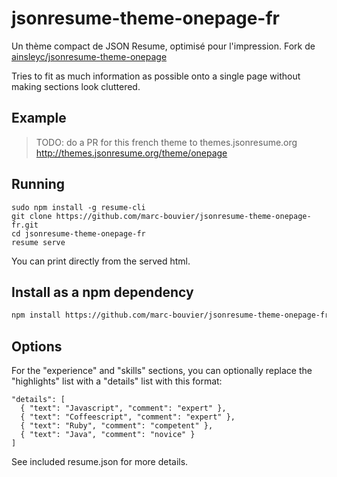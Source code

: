 # jsonresume-theme-onepage-fr

Un thème compact de JSON Resume, optimisé pour l'impression. 
Fork de [ainsleyc/jsonresume-theme-onepage](https://github.com/ainsleyc/jsonresume-theme-onepage)

Tries to fit as much information as possible onto a single page without making sections look cluttered.

## Example

> TODO: do a PR for this french theme to themes.jsonresume.org
http://themes.jsonresume.org/theme/onepage

## Running

```
sudo npm install -g resume-cli
git clone https://github.com/marc-bouvier/jsonresume-theme-onepage-fr.git
cd jsonresume-theme-onepage-fr
resume serve
```
You can print directly from the served html.

## Install as a npm dependency

```bash
npm install https://github.com/marc-bouvier/jsonresume-theme-onepage-fr
```

## Options

For the "experience" and "skills" sections, you can optionally replace the "highlights" list with a "details" list with this format:

```
"details": [
  { "text": "Javascript", "comment": "expert" },
  { "text": "Coffeescript", "comment": "expert" },
  { "text": "Ruby", "comment": "competent" },
  { "text": "Java", "comment": "novice" }
]
```

See included resume.json for more details.

